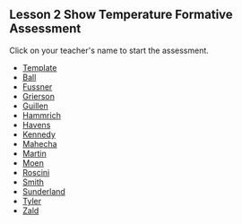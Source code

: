 ## Lesson 2 Show Temperature Formative Assessment

Click on your teacher's name to start the assessment.

* [Template](https://docs.google.com/forms/d/e/1FAIpQLSfelNs51Xm9YhYxBXmwG8AhPWtyV386Vc7y9Qr8Q1H6TUOvhw/viewform)
* [Ball](https://docs.google.com/forms/d/e/1FAIpQLSdISBAF0Wp06udjCB9U3MhkSjvsBY29wSp89dcr54Ns8KULnA/viewform?usp=sf_link)
* [Fussner](https://docs.google.com/forms/d/e/1FAIpQLScZZwXLbhCynLLZ4OCSDAbLDGhv1Rx94FISaCU-qLPIvYgPig/viewform?usp=sf_link )
* [Grierson](https://docs.google.com/forms/d/e/1FAIpQLSce5fsR8t3Syax9SdiIzNpC6ynVm8rGc8i4aOTzRUF7_jC0IA/viewform?usp=sf_link)
* [Guillen](https://docs.google.com/forms/d/e/1FAIpQLSfikYHNgxT9rTlhByLHvFRtr-o2PoUiOtgHyhoaWCEd2Ds4rQ/viewform?usp=sf_link)
* [Hammrich](https://docs.google.com/forms/d/e/1FAIpQLSeEKLsx5oTe7ToMUKLPrJeUPTF764ngoo5Hxyx4h8xKfjtf_w/viewform?usp=sf_link)
* [Havens](https://docs.google.com/forms/d/e/1FAIpQLSd2dpTvkFFT38cfinT8cf5n--es6YG405OlbzqYFRCpuJUTaQ/viewform?usp=sf_link)
* [Kennedy](https://docs.google.com/forms/d/e/1FAIpQLSed53oqE2yWBz0CZKC64F5yhpNmtaoL57KqQCZTIASyJyEIuA/viewform?usp=sf_link)
* [Mahecha](https://docs.google.com/forms/d/e/1FAIpQLSeeeIknvImNWnF2WKKfAm1eJHHuyEr1pUYIc1-4fpVcpTE6Rg/viewform?usp=sf_link)
* [Martin](https://docs.google.com/forms/d/e/1FAIpQLSelaNfqMab_0WXANcuf4egGk2XX5nFLf-xGa8zVlQt_hpQGqQ/viewform?usp=sf_link)
* [Moen]()
* [Roscini](https://docs.google.com/forms/d/e/1FAIpQLScHBB_wSp8qUYIFjuINuU8KLy4aHf_X7CDJquGzbRfsJl1S8g/viewform?usp=sf_link)
* [Smith](https://docs.google.com/forms/d/e/1FAIpQLSd1fWlXegsd1g7l4ukJeEVjYkkl-TPWDsQcZINr7s-RYEz6eg/viewform?usp=sf_link)
* [Sunderland](https://docs.google.com/forms/d/e/1FAIpQLSdUEjt7YbXnTM7uOnHyw2gvxfYdiIuEQiPnD5VooH1ZBvHTPg/viewform?usp=sf_link)
* [Tyler](https://docs.google.com/forms/d/e/1FAIpQLScLCdg_oHNLT3gGVWTKaqoYjGG2sqHpGZ09PyDsSREU4W4fGQ/viewform?usp=sf_link)
* [Zald]()

